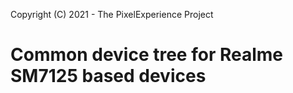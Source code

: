 Copyright (C) 2021 - The PixelExperience Project

Common device tree for Realme SM7125 based devices
==============
